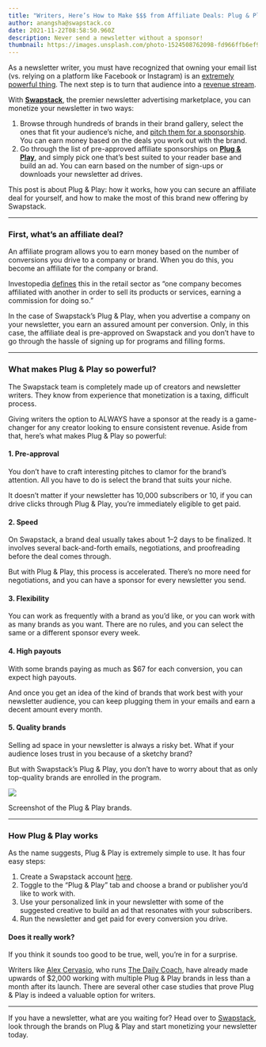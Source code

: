 ```yaml
---
title: "Writers, Here’s How to Make $$$ from Affiliate Deals: Plug & Play"
author: anangsha@swapstack.co
date: 2021-11-22T08:58:50.960Z
description: Never send a newsletter without a sponsor!
thumbnail: https://images.unsplash.com/photo-1524508762098-fd966ffb6ef9?ixlib=rb-1.2.1&ixid=MnwxMjA3fDB8MHxwaG90by1wYWdlfHx8fGVufDB8fHx8&auto=format&fit=crop&w=1740&q=80
---
```

As a newsletter writer, you must have recognized that owning your email list (vs. relying on a platform like Facebook or Instagram) is an [extremely powerful thing](https://swapstack.co/no-matter-where-you-are-in-your-journey-as-a-writer-you-need-a-newsletter-heres%C2%A0why/). The next step is to turn that audience into a [revenue stream](https://swapstack.co/5-ways-to-convert-your-newsletter-to-a-powerful-income%C2%A0stream/).

With **[Swapstack](https://swapstack.co/?utm_source=video&utm_medium=Youtube&utm_campaign=Anangsha)**, the premier newsletter advertising marketplace, you can monetize your newsletter in two ways:

1. Browse through hundreds of brands in their brand gallery, select the ones that fit your audience’s niche, and [pitch them for a sponsorship](https://swapstack.co/the-ultimate-newsletter-guide-how-to-set-up-paid-sponsorships-with%C2%A0brands/). You can earn money based on the deals you work out with the brand.
2. Go through the list of pre-approved affiliate sponsorships on **[Plug & Play](https://www.producthunt.com/posts/plug-play-by-swapstack)**, and simply pick one that’s best suited to your reader base and build an ad. You can earn based on the number of sign-ups or downloads your newsletter ad drives.

This post is about Plug & Play: how it works, how you can secure an affiliate deal for yourself, and how to make the most of this brand new offering by Swapstack.

- - -

### First, what’s an affiliate deal?

An affiliate program allows you to earn money based on the number of conversions you drive to a company or brand. When you do this, you become an affiliate for the company or brand.

Investopedia [defines](https://www.investopedia.com/terms/a/affiliate.asp) this in the retail sector as “one company becomes affiliated with another in order to sell its products or services, earning a commission for doing so.”

In the case of Swapstack’s Plug & Play, when you advertise a company on your newsletter, you earn an assured amount per conversion. Only, in this case, the affiliate deal is pre-approved on Swapstack and you don’t have to go through the hassle of signing up for programs and filling forms.

- - -

### What makes Plug & Play so powerful?

The Swapstack team is completely made up of creators and newsletter writers. They know from experience that monetization is a taxing, difficult process.

Giving writers the option to ALWAYS have a sponsor at the ready is a game-changer for any creator looking to ensure consistent revenue. Aside from that, here’s what makes Plug & Play so powerful:

#### 1. Pre-approval

You don’t have to craft interesting pitches to clamor for the brand’s attention. All you have to do is select the brand that suits your niche.

It doesn’t matter if your newsletter has 10,000 subscribers or 10, if you can drive clicks through Plug & Play, you’re immediately eligible to get paid.

#### 2. Speed

On Swapstack, a brand deal usually takes about 1–2 days to be finalized. It involves several back-and-forth emails, negotiations, and proofreading before the deal comes through.

But with Plug & Play, this process is accelerated. There’s no more need for negotiations, and you can have a sponsor for every newsletter you send.

#### 3. Flexibility

You can work as frequently with a brand as you’d like, or you can work with as many brands as you want. There are no rules, and you can select the same or a different sponsor every week.

#### 4. High payouts

With some brands paying as much as $67 for each conversion, you can expect high payouts.

And once you get an idea of the kind of brands that work best with your newsletter audience, you can keep plugging them in your emails and earn a decent amount every month.

#### 5. Quality brands

Selling ad space in your newsletter is always a risky bet. What if your audience loses trust in you because of a sketchy brand?

But with Swapstack’s Plug & Play, you don’t have to worry about that as only top-quality brands are enrolled in the program.

![](https://cdn-images-1.medium.com/max/1200/1*-mgmp7Ra4OFOjqRBQnhN9A.png)

Screenshot of the Plug & Play brands.

- - -

### How Plug & Play works

As the name suggests, Plug & Play is extremely simple to use. It has four easy steps:

1. Create a Swapstack account [here](https://swapstack.co/?utm_source=video&utm_medium=Youtube&utm_campaign=Anangsha).
2. Toggle to the “Plug & Play” tab and choose a brand or publisher you’d like to work with.
3. Use your personalized link in your newsletter with some of the suggested creative to build an ad that resonates with your subscribers.
4. Run the newsletter and get paid for every conversion you drive.

#### Does it really work?

If you think it sounds too good to be true, well, you’re in for a surprise.

Writers like [Alex Cervasio](https://www.linkedin.com/in/alexcervasio/), who runs [The Daily Coach](https://thedaily.coach/), have already made upwards of $2,000 working with multiple Plug & Play brands in less than a month after its launch. There are several other case studies that prove Plug & Play is indeed a valuable option for writers.

- - -

If you have a newsletter, what are you waiting for? Head over to [Swapstack](https://swapstack.co/?utm_source=video&utm_medium=Youtube&utm_campaign=Anangsha), look through the brands on Plug & Play and start monetizing your newsletter today.